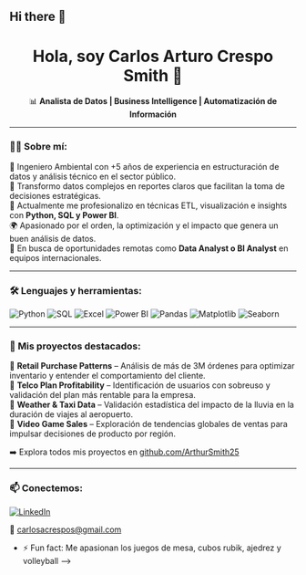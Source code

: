 ## Hi there 👋

<h1 align="center">Hola, soy Carlos Arturo Crespo Smith 👋</h1>

<p align="center">
📊 <strong>Analista de Datos | Business Intelligence | Automatización de Información</strong>  
</p>

---

### 👨‍💻 Sobre mí:

🎯 Ingeniero Ambiental con +5 años de experiencia en estructuración de datos y análisis técnico en el sector público.  
🧠 Transformo datos complejos en reportes claros que facilitan la toma de decisiones estratégicas.  
🔁 Actualmente me profesionalizo en técnicas ETL, visualización e insights con **Python, SQL y Power BI**.  
🌍 Apasionado por el orden, la optimización y el impacto que genera un buen análisis de datos.  
📌 En busca de oportunidades remotas como **Data Analyst o BI Analyst** en equipos internacionales.

---

### 🛠 Lenguajes y herramientas:
![Python](https://img.shields.io/badge/Python-3776AB?style=for-the-badge&logo=python&logoColor=white)
![SQL](https://img.shields.io/badge/SQL-336791?style=for-the-badge&logo=postgresql&logoColor=white)
![Excel](https://img.shields.io/badge/Excel-217346?style=for-the-badge&logo=microsoft-excel&logoColor=white)
![Power BI](https://img.shields.io/badge/Power%20BI-F2C811?style=for-the-badge&logo=powerbi&logoColor=black)
![Pandas](https://img.shields.io/badge/Pandas-150458?style=for-the-badge&logo=pandas&logoColor=white)
![Matplotlib](https://img.shields.io/badge/Matplotlib-223344?style=for-the-badge)
![Seaborn](https://img.shields.io/badge/Seaborn-2E2E2E?style=for-the-badge)

---

### 📂 Mis proyectos destacados:
🔹 **Retail Purchase Patterns** – Análisis de más de 3M órdenes para optimizar inventario y entender el comportamiento del cliente.  
🔹 **Telco Plan Profitability** – Identificación de usuarios con sobreuso y validación del plan más rentable para la empresa.  
🔹 **Weather & Taxi Data** – Validación estadística del impacto de la lluvia en la duración de viajes al aeropuerto.  
🔹 **Video Game Sales** – Exploración de tendencias globales de ventas para impulsar decisiones de producto por región.

➡️ Explora todos mis proyectos en [github.com/ArthurSmith25](https://github.com/ArthurSmith25)

---

### 📫 Conectemos:
[![LinkedIn](https://img.shields.io/badge/LinkedIn-blue?style=flat-square&logo=linkedin&logoColor=white)](https://www.linkedin.com/in/carlos-smith-453728a3)

📧 carlosacrespos@gmail.com


- ⚡ Fun fact: Me apasionan los juegos de mesa, cubos rubik, ajedrez y volleyball
-->
